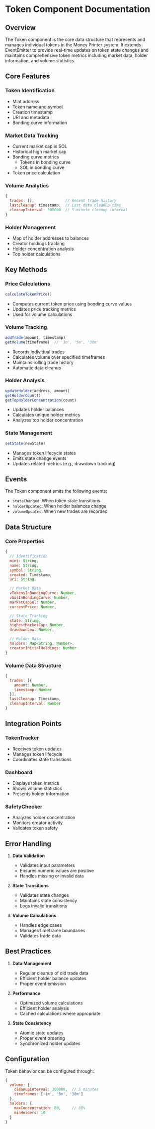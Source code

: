 # Token Component Documentation

## Overview

The Token component is the core data structure that represents and manages individual tokens in the Money Printer system. It extends EventEmitter to provide real-time updates on token state changes and maintains comprehensive token metrics including market data, holder information, and volume statistics.

## Core Features

### Token Identification
- Mint address
- Token name and symbol
- Creation timestamp
- URI and metadata
- Bonding curve information

### Market Data Tracking
- Current market cap in SOL
- Historical high market cap
- Bonding curve metrics
  - Tokens in bonding curve
  - SOL in bonding curve
- Token price calculation

### Volume Analytics
```javascript
{
  trades: [],              // Recent trade history
  lastCleanup: timestamp,  // Last data cleanup time
  cleanupInterval: 300000  // 5-minute cleanup interval
}
```

### Holder Management
- Map of holder addresses to balances
- Creator holdings tracking
- Holder concentration analysis
- Top holder calculations

## Key Methods

### Price Calculations
```javascript
calculateTokenPrice()
```
- Computes current token price using bonding curve values
- Updates price tracking metrics
- Used for volume calculations

### Volume Tracking
```javascript
addTrade(amount, timestamp)
getVolume(timeframe)  // '1m', '5m', '30m'
```
- Records individual trades
- Calculates volume over specified timeframes
- Maintains rolling trade history
- Automatic data cleanup

### Holder Analysis
```javascript
updateHolder(address, amount)
getHolderCount()
getTopHolderConcentration(count)
```
- Updates holder balances
- Calculates unique holder metrics
- Analyzes top holder concentration

### State Management
```javascript
setState(newState)
```
- Manages token lifecycle states
- Emits state change events
- Updates related metrics (e.g., drawdown tracking)

## Events

The Token component emits the following events:
- `stateChanged`: When token state transitions
- `holderUpdated`: When holder balances change
- `volumeUpdated`: When new trades are recorded

## Data Structure

### Core Properties
```javascript
{
  // Identification
  mint: String,
  name: String,
  symbol: String,
  created: Timestamp,
  uri: String,

  // Market Data
  vTokensInBondingCurve: Number,
  vSolInBondingCurve: Number,
  marketCapSol: Number,
  currentPrice: Number,

  // State Tracking
  state: String,
  highestMarketCap: Number,
  drawdownLow: Number,

  // Holder Data
  holders: Map<String, Number>,
  creatorInitialHoldings: Number
}
```

### Volume Data Structure
```javascript
{
  trades: [{
    amount: Number,
    timestamp: Number
  }],
  lastCleanup: Timestamp,
  cleanupInterval: Number
}
```

## Integration Points

### TokenTracker
- Receives token updates
- Manages token lifecycle
- Coordinates state transitions

### Dashboard
- Displays token metrics
- Shows volume statistics
- Presents holder information

### SafetyChecker
- Analyzes holder concentration
- Monitors creator activity
- Validates token safety

## Error Handling

1. **Data Validation**
   - Validates input parameters
   - Ensures numeric values are positive
   - Handles missing or invalid data

2. **State Transitions**
   - Validates state changes
   - Maintains state consistency
   - Logs invalid transitions

3. **Volume Calculations**
   - Handles edge cases
   - Manages timeframe boundaries
   - Validates trade data

## Best Practices

1. **Data Management**
   - Regular cleanup of old trade data
   - Efficient holder balance updates
   - Proper event emission

2. **Performance**
   - Optimized volume calculations
   - Efficient holder analysis
   - Cached calculations where appropriate

3. **State Consistency**
   - Atomic state updates
   - Proper event ordering
   - Synchronized holder updates

## Configuration

Token behavior can be configured through:
```javascript
{
  volume: {
    cleanupInterval: 300000,  // 5 minutes
    timeframes: ['1m', '5m', '30m']
  },
  holders: {
    maxConcentration: 80,     // 80%
    minHolders: 10
  }
}
```
